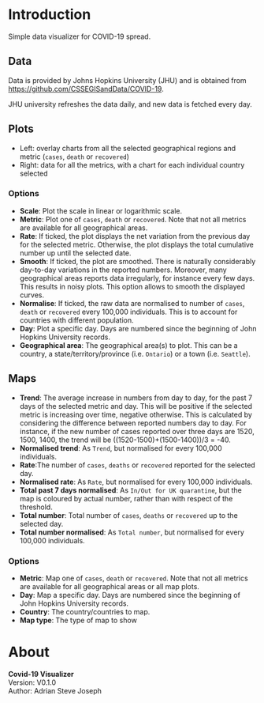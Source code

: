 # Introduction

Simple data visualizer for COVID-19 spread.

## Data

Data is provided by Johns Hopkins University (JHU) and is obtained from <https://github.com/CSSEGISandData/COVID-19>. 

JHU university refreshes the data daily, and new data is fetched every day.

## Plots

* Left: overlay charts from all the selected geographical regions and metric (`cases`, `death` or `recovered`)
* Right: data for all the metrics, with a chart for each individual country selected

### Options

* **Scale**: Plot the scale in linear or logarithmic scale.
* **Metric**: Plot one of `cases`, `death` or `recovered`. Note that not all metrics are available for all geographical areas.
* **Rate**: If ticked, the plot displays the net variation from the previous day for the selected metric. Otherwise, the plot displays the total cumulative number up until the selected date.
* **Smooth**: If ticked, the plot are smoothed. There is naturally considerably day-to-day variations in the reported numbers. Moreover, many geographical areas reports data irregularly, for instance every few days. This results in noisy plots. This option allows to smooth the displayed curves.
* **Normalise**: If ticked, the raw data are normalised to number of `cases`, `death` or `recovered` every 100,000 individuals. This is to account for countries with different population.
* **Day**: Plot a specific day. Days are numbered since the beginning of John Hopkins University records.
* **Geographical area**: The geographical area(s) to plot. This can be a country, a state/territory/province (i.e. `Ontario`) or a town (i.e. `Seattle`).

## Maps

* **Trend**: The average increase in numbers from day to day, for the past 7 days of the selected metric and day. This will be positive if the selected metric is increasing over time, negative otherwise. This is calculated by considering the difference between reported numbers day to day. For instance, if the new number of cases reported over three days are 1520, 1500, 1400, the trend will be ((1520-1500)+(1500-1400))/3 = -40.
* **Normalised trend**: As `Trend`, but normalised for every 100,000 individuals.
* **Rate**:The number of `cases`, `deaths` or `recovered` reported for the selected day.
* **Normalised rate**: As `Rate`, but normalised for every 100,000 individuals.
* **Total past 7 days normalised**: As `In/Out for UK quarantine`, but the map is coloured by actual number, rather than with respect of the threshold.
* **Total number**: Total number of `cases`, `deaths` or `recovered` up to the selected day.
* **Total number normalised**: As `Total number`, but normalised for every 100,000 individuals.

### Options

* **Metric**: Map one of `cases`, `death` or `recovered`. Note that not all metrics are available for all geographical areas or all map plots.
* **Day**: Map a specific day. Days are numbered since the beginning of John Hopkins University records.
* **Country**: The country/countries to map.
* **Map type**: The type of map to show
# About
<b>Covid-19 Visualizer</b>
<br/>
Version: V0.1.0
<br/>
Author: Adrian Steve Joseph
